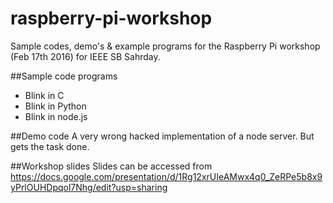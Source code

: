 # raspberry-pi-workshop
Sample codes, demo's &amp; example programs for the Raspberry Pi workshop (Feb 17th 2016) for IEEE SB Sahrday.

##Sample code programs
* Blink in C
* Blink in Python
* Blink in node.js

##Demo code
A very wrong hacked implementation of a node server. But gets the task done.

##Workshop slides
Slides can be accessed from https://docs.google.com/presentation/d/1Rg12xrUIeAMwx4q0_ZeRPe5b8x9yPrlOUHDpqol7Nhg/edit?usp=sharing
